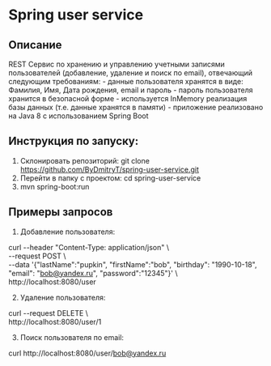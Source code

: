 # Spring user service

## Описание
REST Сервис по хранению и управлению учетными записями
пользователей (добавление, удаление и поиск по email), отвечающий следующим
требованиям:
    - данные пользователя хранятся в виде: Фамилия, Имя, Дата рождения, email и
пароль
    - пароль пользователя хранится в безопасной форме
    - используется InMemory реализация базы данных (т.е. данные хранятся в памяти)
    - приложение реализовано на Java 8 с использованием Spring Boot

## Инструкция по запуску:
1. Склонировать репозиторий: git clone https://github.com/ByDmitryT/spring-user-service.git
2. Перейти в папку с проектом: cd spring-user-service
3. mvn spring-boot:run

## Примеры запросов

1. Добавление пользователя:

curl --header "Content-Type: application/json" \\\
 --request POST \\\
 --data '{"lastName":"pupkin", "firstName":"bob", "birthday": "1990-10-18", "email": "bob@yandex.ru", "password":"12345"}' \\\
 http://localhost:8080/user
 
2. Удаление пользователя:

curl --request DELETE \\\
 http://localhost:8080/user/1
 
3. Поиск пользователя по email:

curl http://localhost:8080/user/bob@yandex.ru
